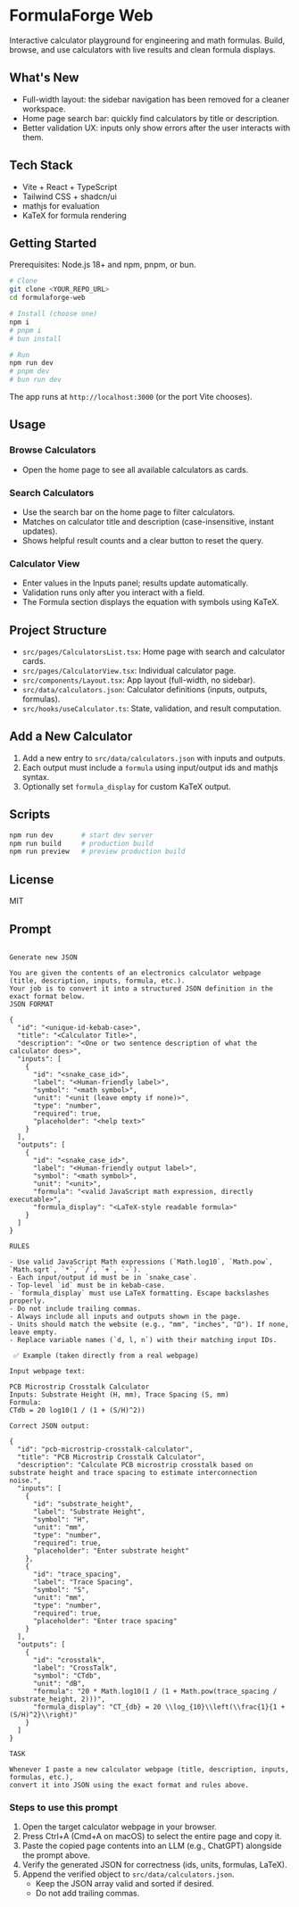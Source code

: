 # FormulaForge Web

Interactive calculator playground for engineering and math formulas. Build, browse, and use calculators with live results and clean formula displays.

## What's New

- Full-width layout: the sidebar navigation has been removed for a cleaner workspace.
- Home page search bar: quickly find calculators by title or description.
- Better validation UX: inputs only show errors after the user interacts with them.

## Tech Stack

- Vite + React + TypeScript
- Tailwind CSS + shadcn/ui
- mathjs for evaluation
- KaTeX for formula rendering

## Getting Started

Prerequisites: Node.js 18+ and npm, pnpm, or bun.

```sh
# Clone
git clone <YOUR_REPO_URL>
cd formulaforge-web

# Install (choose one)
npm i
# pnpm i
# bun install

# Run
npm run dev
# pnpm dev
# bun run dev
```

The app runs at `http://localhost:3000` (or the port Vite chooses).

## Usage

### Browse Calculators

- Open the home page to see all available calculators as cards.

### Search Calculators

- Use the search bar on the home page to filter calculators.
- Matches on calculator title and description (case-insensitive, instant updates).
- Shows helpful result counts and a clear button to reset the query.

### Calculator View

- Enter values in the Inputs panel; results update automatically.
- Validation runs only after you interact with a field.
- The Formula section displays the equation with symbols using KaTeX.

## Project Structure

- `src/pages/CalculatorsList.tsx`: Home page with search and calculator cards.
- `src/pages/CalculatorView.tsx`: Individual calculator page.
- `src/components/Layout.tsx`: App layout (full-width, no sidebar).
- `src/data/calculators.json`: Calculator definitions (inputs, outputs, formulas).
- `src/hooks/useCalculator.ts`: State, validation, and result computation.

## Add a New Calculator

1. Add a new entry to `src/data/calculators.json` with inputs and outputs.
2. Each output must include a `formula` using input/output ids and mathjs syntax.
3. Optionally set `formula_display` for custom KaTeX output.

## Scripts

```sh
npm run dev       # start dev server
npm run build     # production build
npm run preview   # preview production build
```

## License

MIT

## Prompt

```

Generate new JSON

You are given the contents of an electronics calculator webpage (title, description, inputs, formula, etc.).  
Your job is to convert it into a structured JSON definition in the exact format below.
JSON FORMAT

{
  "id": "<unique-id-kebab-case>",
  "title": "<Calculator Title>",
  "description": "<One or two sentence description of what the calculator does>",
  "inputs": [
    {
      "id": "<snake_case_id>",
      "label": "<Human-friendly label>",
      "symbol": "<math symbol>",
      "unit": "<unit (leave empty if none)>",
      "type": "number",
      "required": true,
      "placeholder": "<help text>"
    }
  ],
  "outputs": [
    {
      "id": "<snake_case_id>",
      "label": "<Human-friendly output label>",
      "symbol": "<math symbol>",
      "unit": "<unit>",
      "formula": "<valid JavaScript math expression, directly executable>",
      "formula_display": "<LaTeX-style readable formula>"
    }
  ]
}

RULES

- Use valid JavaScript Math expressions (`Math.log10`, `Math.pow`, `Math.sqrt`, `*`, `/`, `+`, `-`).
- Each input/output id must be in `snake_case`.
- Top-level `id` must be in kebab-case.
- `formula_display` must use LaTeX formatting. Escape backslashes properly.
- Do not include trailing commas.
- Always include all inputs and outputs shown in the page.
- Units should match the website (e.g., "mm", "inches", "Ω"). If none, leave empty.
- Replace variable names (`d, l, n`) with their matching input IDs.

 ✅ Example (taken directly from a real webpage)

Input webpage text:

PCB Microstrip Crosstalk Calculator  
Inputs: Substrate Height (H, mm), Trace Spacing (S, mm)  
Formula:  
CTdb = 20 log10(1 / (1 + (S/H)^2))

Correct JSON output:

{
  "id": "pcb-microstrip-crosstalk-calculator",
  "title": "PCB Microstrip Crosstalk Calculator",
  "description": "Calculate PCB microstrip crosstalk based on substrate height and trace spacing to estimate interconnection noise.",
  "inputs": [
    {
      "id": "substrate_height",
      "label": "Substrate Height",
      "symbol": "H",
      "unit": "mm",
      "type": "number",
      "required": true,
      "placeholder": "Enter substrate height"
    },
    {
      "id": "trace_spacing",
      "label": "Trace Spacing",
      "symbol": "S",
      "unit": "mm",
      "type": "number",
      "required": true,
      "placeholder": "Enter trace spacing"
    }
  ],
  "outputs": [
    {
      "id": "crosstalk",
      "label": "CrossTalk",
      "symbol": "CTdb",
      "unit": "dB",
      "formula": "20 * Math.log10(1 / (1 + Math.pow(trace_spacing / substrate_height, 2)))",
      "formula_display": "CT_{db} = 20 \\log_{10}\\left(\\frac{1}{1 + (S/H)^2}\\right)"
    }
  ]
}

TASK

Whenever I paste a new calculator webpage (title, description, inputs, formulas, etc.),  
convert it into JSON using the exact format and rules above.

```

### Steps to use this prompt

1. Open the target calculator webpage in your browser.
2. Press Ctrl+A (Cmd+A on macOS) to select the entire page and copy it.
3. Paste the copied page contents into an LLM (e.g., ChatGPT) alongside the prompt above.
4. Verify the generated JSON for correctness (ids, units, formulas, LaTeX).
5. Append the verified object to `src/data/calculators.json`.
   - Keep the JSON array valid and sorted if desired.
   - Do not add trailing commas.
